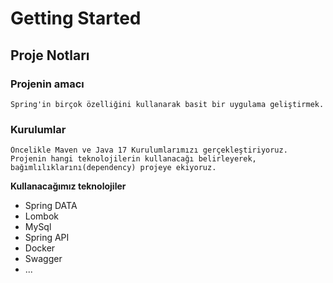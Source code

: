 # Getting Started

## Proje Notları

### Projenin amacı
    Spring'in birçok özelliğini kullanarak basit bir uygulama geliştirmek.
    

### Kurulumlar  
    
    Öncelikle Maven ve Java 17 Kurulumlarımızı gerçekleştiriyoruz. 
    Projenin hangi teknolojilerin kullanacağı belirleyerek, bağımlılıklarını(dependency) projeye ekiyoruz.
**Kullanacağımız teknolojiler**

- Spring DATA
- Lombok
- MySql
- Spring API
- Docker
- Swagger
- ...

